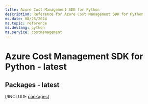 ```yaml
---
title: Azure Cost Management SDK for Python
description: Reference for Azure Cost Management SDK for Python
ms.date: 08/26/2024
ms.topic: reference
ms.devlang: python
ms.service: costmanagement
---
```

# Azure Cost Management SDK for Python - latest
## Packages - latest
[!INCLUDE [packages](cost-management-index.md)]
